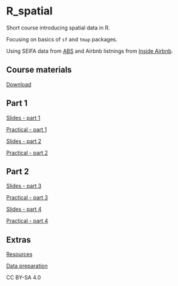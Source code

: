 # R_spatial

Short course introducing spatial data in R.

Focusing on basics of `sf` and `tmap` packages.

Using SEIFA data from [ABS](http://www.abs.gov.au/AUSSTATS/abs@.nsf/Lookup/2033.0.55.001Main+Features12016?OpenDocument) and Airbnb listnings from [Inside Airbnb](http://insideairbnb.com/about.html). 

## Course materials

[Download](https://github.com/RPanczak/R_spatial/archive/master.zip)

## Part 1

[Slides - part 1](https://rpanczak.github.io/R_spatial/03_slides_part_1.html)

[Practical - part 1](https://rpanczak.github.io/R_spatial/04_prac_part_1.html)

[Slides - part 2](https://rpanczak.github.io/R_spatial/05_slides_part_2.html)

[Practical - part 2](https://rpanczak.github.io/R_spatial/06_prac_part_2.html)


## Part 2

[Slides - part 3](https://rpanczak.github.io/R_spatial/07_slides_part_3.html)

[Practical - part 3](https://rpanczak.github.io/R_spatial/08_prac_part_3.html)

[Slides - part 4](https://rpanczak.github.io/R_spatial/09_slides_part_4.html)

[Practical - part 4](https://rpanczak.github.io/R_spatial/10_prac_part_4.html)


## Extras

[Resources](https://rpanczak.github.io/R_spatial/99_resources.html)

[Data preparation](https://rpanczak.github.io/R_spatial/00_data_prep.html)


CC BY-SA 4.0
